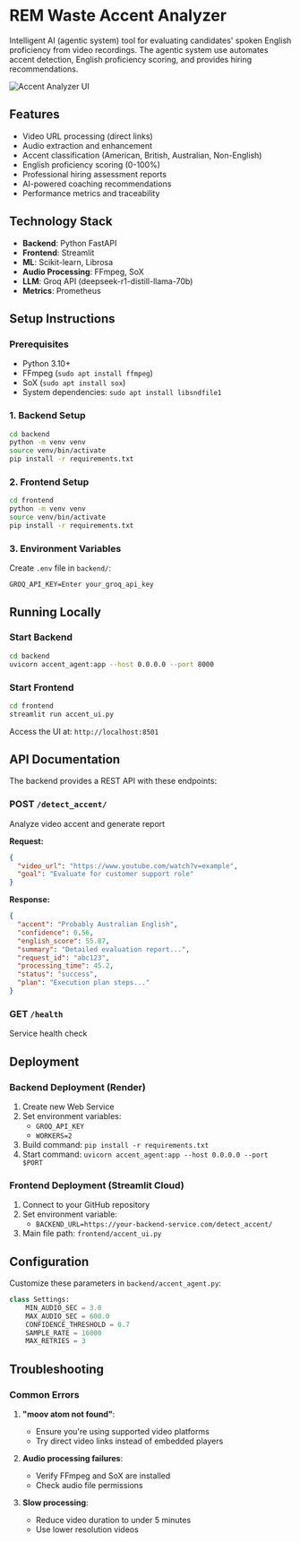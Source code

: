 
# REM Waste Accent Analyzer

Intelligent AI (agentic system) tool for evaluating candidates' spoken English proficiency from video recordings. The agentic system use automates accent detection, English proficiency scoring, and provides hiring recommendations.

![Accent Analyzer UI](https://images.unsplash.com/photo-1517245386807-bb43f82c33c4?auto=format&fit=crop&w=1200&h=630&q=80)

## Features

-  Video URL processing (direct links)
-  Audio extraction and enhancement
-  Accent classification (American, British, Australian, Non-English)
-  English proficiency scoring (0-100%)
-  Professional hiring assessment reports
-  AI-powered coaching recommendations
-  Performance metrics and traceability

## Technology Stack

- **Backend**: Python FastAPI
- **Frontend**: Streamlit
- **ML**: Scikit-learn, Librosa
- **Audio Processing**: FFmpeg, SoX
- **LLM**: Groq API (deepseek-r1-distill-llama-70b)
- **Metrics**: Prometheus

## Setup Instructions

### Prerequisites
- Python 3.10+
- FFmpeg (`sudo apt install ffmpeg`)
- SoX (`sudo apt install sox`)
- System dependencies: `sudo apt install libsndfile1`

### 1. Backend Setup
```bash
cd backend
python -m venv venv
source venv/bin/activate
pip install -r requirements.txt
```

### 2. Frontend Setup
```bash
cd frontend
python -m venv venv
source venv/bin/activate
pip install -r requirements.txt
```

### 3. Environment Variables
Create `.env` file in `backend/`:
```env
GROQ_API_KEY=Enter your_groq_api_key
```

## Running Locally

### Start Backend
```bash
cd backend
uvicorn accent_agent:app --host 0.0.0.0 --port 8000
```

### Start Frontend
```bash
cd frontend
streamlit run accent_ui.py
```

Access the UI at: `http://localhost:8501`

## API Documentation
The backend provides a REST API with these endpoints:

### POST `/detect_accent/`
Analyze video accent and generate report

**Request:**
```json
{
  "video_url": "https://www.youtube.com/watch?v=example",
  "goal": "Evaluate for customer support role"
}
```

**Response:**
```json
{
  "accent": "Probably Australian English",
  "confidence": 0.56,
  "english_score": 55.87,
  "summary": "Detailed evaluation report...",
  "request_id": "abc123",
  "processing_time": 45.2,
  "status": "success",
  "plan": "Execution plan steps..."
}
```

### GET `/health`
Service health check

## Deployment

### Backend Deployment (Render)
1. Create new Web Service
2. Set environment variables:
   - `GROQ_API_KEY`
   - `WORKERS=2`
3. Build command: `pip install -r requirements.txt`
4. Start command: `uvicorn accent_agent:app --host 0.0.0.0 --port $PORT`

### Frontend Deployment (Streamlit Cloud)
1. Connect to your GitHub repository
2. Set environment variable:
   - `BACKEND_URL=https://your-backend-service.com/detect_accent/`
3. Main file path: `frontend/accent_ui.py`

## Configuration
Customize these parameters in `backend/accent_agent.py`:

```python
class Settings:
    MIN_AUDIO_SEC = 3.0          
    MAX_AUDIO_SEC = 600.0         
    CONFIDENCE_THRESHOLD = 0.7    
    SAMPLE_RATE = 16000           
    MAX_RETRIES = 3               
```

## Troubleshooting

### Common Errors
1. **"moov atom not found"**:
   - Ensure you're using supported video platforms
   - Try direct video links instead of embedded players

2. **Audio processing failures**:
   - Verify FFmpeg and SoX are installed
   - Check audio file permissions

3. **Slow processing**:
   - Reduce video duration to under 5 minutes
   - Use lower resolution videos



